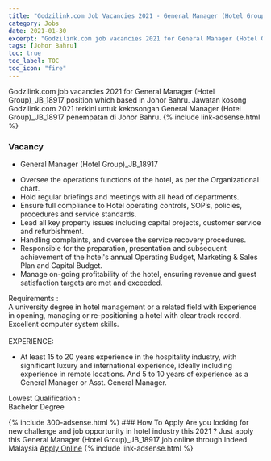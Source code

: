 ```yaml
---
title: "Godzilink.com Job Vacancies 2021 - General Manager (Hotel Group)_JB_18917" 
category: Jobs 
date: 2021-01-30 
excerpt: "Godzilink.com job vacancies 2021 for General Manager (Hotel Group)_JB_18917 position which based in Johor Bahru. Jawatan kosong Godzilink.com 2021 terkini untuk kekosongan General Manager (Hotel Group)_JB_18917 penempatan di Johor Bahru" 
tags: [Johor Bahru] 
toc: true 
toc_label: TOC 
toc_icon: "fire" 
--- 
```


Godzilink.com job vacancies 2021 for General Manager (Hotel Group)_JB_18917 position which based in Johor Bahru. Jawatan kosong Godzilink.com 2021 terkini untuk kekosongan General Manager (Hotel Group)_JB_18917 penempatan di Johor Bahru. 
{% include link-adsense.html %} 
### Vacancy 
- General Manager (Hotel Group)_JB_18917 
<div><div></div><div><div><div><ul><li>Oversee the operations functions of the hotel, as per the Organizational chart.</li><li>Hold regular briefings and meetings with all head of departments.</li><li>Ensure full compliance to Hotel operating controls, SOP&#8217;s, policies, procedures and service standards.</li><li>Lead all key property issues including capital projects, customer service and refurbishment.</li><li>Handling complaints, and oversee the service recovery procedures.</li><li>Responsible for the preparation, presentation and subsequent achievement of the hotel's annual Operating Budget, Marketing &amp; Sales Plan and Capital Budget.</li><li>Manage on-going profitability of the hotel, ensuring revenue and guest satisfaction targets are met and exceeded.</li></ul>
<div>Requirements :
</div><div>A university degree in hotel management or a related field with Experience in opening, managing or re-positioning a hotel with clear track record. Excellent computer system skills.<br>
<br>
EXPERIENCE:<br>
<ul><li>At least 15 to 20 years experience in the hospitality industry, with significant luxury and international experience, ideally including experience in remote locations. And 5 to 10 years of experience as a General Manager or Asst. General Manager.</li></ul></div>
<div>Lowest Qualification :</div>
<div>Bachelor Degree</div></div></div></div><p></p></div> 
{% include 300-adsense.html %} 
### How To Apply 
Are you looking for new challenge and job opportunity in hotel industry this 2021 ?
Just apply this General Manager (Hotel Group)_JB_18917 job online through Indeed Malaysia 
<a href="https://malaysia.indeed.com/viewjob?jk=a851391ed32f06b3" class="btn btn--info" target="_blank" rel="nofollow noopenner">Apply Online</a> 
{% include link-adsense.html %} 